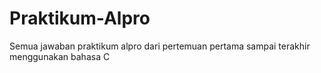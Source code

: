 # Praktikum-Alpro
Semua jawaban praktikum alpro dari pertemuan pertama sampai terakhir menggunakan bahasa C
